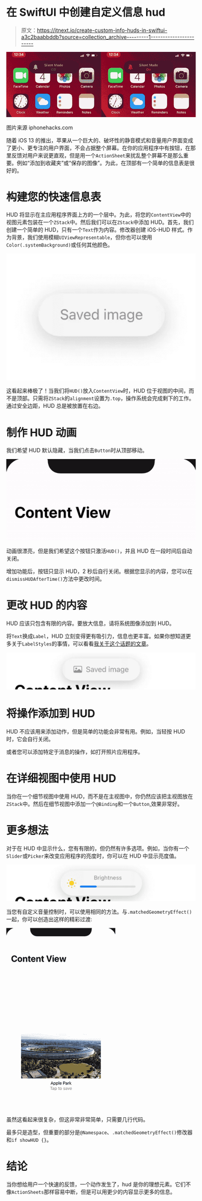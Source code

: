 # 在 SwiftUI 中创建自定义信息 hud

> 原文：<https://itnext.io/create-custom-info-huds-in-swiftui-a3c2baabbddb?source=collection_archive---------1----------------------->

![](img/aac6d3570f6fda2e9e7a05c7230063ec.png)

图片来源 iphonehacks.com

随着 iOS 13 的推出，苹果从一个巨大的、破坏性的静音模式和音量用户界面变成了更小、更专注的用户界面，不会占据整个屏幕。在你的应用程序中有按钮，在那里反馈对用户来说更直观，但是用一个`ActionSheet`来扰乱整个屏幕不是那么重要。例如“添加到收藏夹”或“保存的图像”。为此，在顶部有一个简单的信息表是很好的。

# 构建您的快速信息表

HUD 将显示在主应用程序界面上方的一个层中。为此，将您的`ContentView`中的视图元素包装在一个`ZStack`中。然后我们可以在`ZStack`中添加 HUD。首先，我们创建一个简单的 HUD，只有一个`Text`作为内容。修改器创建 iOS-HUD 样式。作为背景，我们使用模糊`UIViewRepresentable`，但你也可以使用`Color(.systemBackground)`或任何其他颜色。

![](img/82a38c9da22de2fa452ea47d65b87e6f.png)

这看起来棒极了！当我们将`HUD()`放入`ContentView`时，HUD 位于视图的中间，而不是顶部。只需将`ZStack`的`alignment`设置为`.top`，操作系统会完成剩下的工作。通过安全边距，HUD 总是被放置在右边。

# 制作 HUD 动画

我们希望 HUD 默认隐藏，当我们点击`Button`时从顶部移动。

![](img/35fd7b9cad01cd88a5ee6fe3d045aaa2.png)

动画很漂亮，但是我们希望这个按钮只激活`HUD()`，并且 HUD 在一段时间后自动关闭。

增加功能后，按钮只显示 HUD，2 秒后自行关闭。根据您显示的内容，您可以在`dismissHUDAfterTime()`方法中更改时间。

# 更改 HUD 的内容

HUD 应该只包含有限的内容。要放大信息，请将系统图像添加到 HUD。

将`Text`换成`Label`，HUD 立刻变得更有吸引力，信息也更丰富。如果你想知道更多关于`LabelStyles`的事情，可以看看[我关于这个话题的文章](https://medium.com/@luca.jon/make-more-with-swiftuis-label-94ef56924a9d?source=friends_link&sk=0680a9f759ffd9b50acb92bd50206dc7)。

![](img/3b96af6cabe34ce80464f5cc006fe9bf.png)

# 将操作添加到 HUD

HUD 不应该用来添加动作，但是简单的功能会非常有用。例如，当轻按 HUD 时，它会自行关闭。

或者您可以添加特定于消息的操作，如打开照片应用程序。

# 在详细视图中使用 HUD

当你在一个细节视图中使用 HUD，而不是在主视图中，你仍然应该把主视图放在`ZStack`中。然后在细节视图中添加一个`@Binding`和一个`Button`,效果非常好。

# 更多想法

对于在 HUD 中显示什么，您有有限的，但仍然有许多选项。例如，当你有一个`Slider`或`Picker`来改变应用程序的亮度时，你可以在 HUD 中显示亮度值。

![](img/30c04dffada515485d7ebcc7d648d1d8.png)

当您有自定义音量控制时，可以使用相同的方法。与`.matchedGeometryEffect()`一起，你可以创造出这样的精彩过渡:

![](img/854685770c5557bc41357f8432892f0c.png)

虽然这看起来很复杂，但这非常非常简单，只需要几行代码。

最多只是造型，但重要的部分是`@Namespace`、`.matchedGeometryEffect()`修改器和`if showHUD {}`。

# 结论

当你想给用户一个快速的反馈，一个动作发生了，hud 是你的理想元素。它们不像`ActionSheets`那样容易中断，但是可以用更少的内容显示更多的信息。